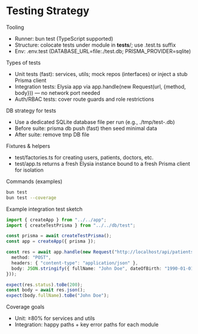 # Testing Strategy

Tooling
- Runner: bun test (TypeScript supported)
- Structure: colocate tests under module in __tests__/; use .test.ts suffix
- Env: .env.test (DATABASE_URL=file:./test.db; PRISMA_PROVIDER=sqlite)

Types of tests
- Unit tests (fast): services, utils; mock repos (interfaces) or inject a stub Prisma client
- Integration tests: Elysia app via app.handle(new Request(url, {method, body})) — no network port needed
- Auth/RBAC tests: cover route guards and role restrictions

DB strategy for tests
- Use a dedicated SQLite database file per run (e.g., ./tmp/test-<timestamp>.db)
- Before suite: prisma db push (fast) then seed minimal data
- After suite: remove tmp DB file

Fixtures & helpers
- test/factories.ts for creating users, patients, doctors, etc.
- test/app.ts returns a fresh Elysia instance bound to a fresh Prisma client for isolation

Commands (examples)
```bash path=null start=null
bun test
bun test --coverage
```

Example integration test sketch
```ts path=null start=null
import { createApp } from "../../app";
import { createTestPrisma } from "../../db/test";

const prisma = await createTestPrisma();
const app = createApp({ prisma });

const res = await app.handle(new Request("http://localhost/api/patients", {
  method: "POST",
  headers: { "content-type": "application/json" },
  body: JSON.stringify({ fullName: "John Doe", dateOfBirth: "1990-01-01", gender: "Male" })
}));

expect(res.status).toBe(200);
const body = await res.json();
expect(body.fullName).toBe("John Doe");
```

Coverage goals
- Unit: ≥80% for services and utils
- Integration: happy paths + key error paths for each module
